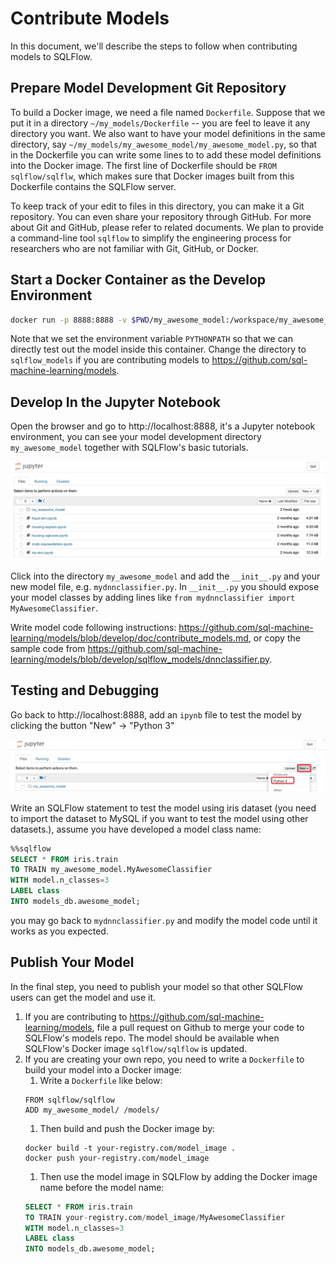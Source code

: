 # Contribute Models

In this document, we'll describe the steps to follow when contributing models to SQLFlow.

## Prepare Model Development Git Repository

To build a Docker image, we need a file named `Dockerfile`.  Suppose that we put it in a directory `~/my_models/Dockerfile` -- you are feel to leave it any directory you want.  We also want to have your model definitions in the same directory, say `~/my_models/my_awesome_model/my_awesome_model.py`, so that in the Dockerfile you can write some lines to to add these model definitions into the Docker image.  The first line of Dockerfile should be `FROM sqlflow/sqlflw`, which makes sure that Docker images built from this Dockerfile contains the SQLFlow server.

To keep track of your edit to files in this directory, you can make it a Git repository.  You can even share your repository through GitHub.  For more about Git and GitHub, please refer to related documents.  We plan to provide a command-line tool `sqlflow` to simplify the engineering process for researchers who are not familiar with Git, GitHub, or Docker.

## Start a Docker Container as the Develop Environment

```bash
docker run -p 8888:8888 -v $PWD/my_awesome_model:/workspace/my_awesome_model  sqlflow/sqlflow bash -c 'export PYTHONPATH=/workspace:$PYTHONPATH; bash /start.sh'
```

Note that we set the environment variable `PYTHONPATH` so that we can directly test out the model inside this container. Change the directory to `sqlflow_models` if you are contributing models to https://github.com/sql-machine-learning/models.

## Develop In the Jupyter Notebook

Open the browser and go to http://localhost:8888, it's a Jupyter notebook environment, you can see your model development directory `my_awesome_model` together with SQLFlow's basic tutorials.

<p align="center">
<img src="figures/jupyter_develop.jpg">
</p>

Click into the directory `my_awesome_model` and add the `__init__.py` and your new model file, e.g. `mydnnclassifier.py`. In `__init__.py` you should expose your model classes by adding lines like `from mydnnclassifier import MyAwesomeClassifier`.

Write model code following instructions: https://github.com/sql-machine-learning/models/blob/develop/doc/contribute_models.md, or copy the sample code from https://github.com/sql-machine-learning/models/blob/develop/sqlflow_models/dnnclassifier.py.

## Testing and Debugging

Go back to http://localhost:8888, add an `ipynb` file to test the model by clicking the button "New" -> "Python 3"

<p align="center">
<img src="figures/jupyter_create_ipynb.jpg">
</p>

Write an SQLFlow statement to test the model using iris dataset (you need to import the dataset to MySQL if you want to test the model using other datasets.), assume you have developed a model class name:

```sql
%%sqlflow
SELECT * FROM iris.train
TO TRAIN my_awesome_model.MyAwesomeClassifier
WITH model.n_classes=3
LABEL class
INTO models_db.awesome_model;
```

you may go back to `mydnnclassifier.py` and modify the model code until it works as you expected.

## Publish Your Model

In the final step, you need to publish your model so that other SQLFlow users can get the model and use it.

1. If you are contributing to https://github.com/sql-machine-learning/models, file a pull request on Github to merge your code to SQLFlow's models repo. The model should be available when SQLFlow's Docker image `sqlflow/sqlflow` is updated.
1. If you are creating your own repo, you need to write a `Dockerfile` to build your model into a Docker image:
    1. Write a `Dockerfile` like below:
    ```docker
    FROM sqlflow/sqlflow
    ADD my_awesome_model/ /models/
    ```
    1. Then build and push the Docker image by:
    ```
    docker build -t your-registry.com/model_image .
    docker push your-registry.com/model_image
    ```
    1. Then use the model image in SQLFlow by adding the Docker image name before the model name:
    ```sql
    SELECT * FROM iris.train
    TO TRAIN your-registry.com/model_image/MyAwesomeClassifier
    WITH model.n_classes=3
    LABEL class
    INTO models_db.awesome_model;
    ```
